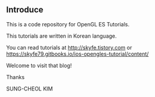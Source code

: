 Introduce
--------------
This is a code repository for OpenGL ES Tutorials.

This tutorials are written in Korean language.

You can read tutorials at http://skyfe.tistory.com or https://skyfe79.gitbooks.io/ios-opengles-tutorial/content/

Welcome to visit that blog!

Thanks

SUNG-CHEOL KIM
